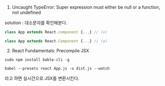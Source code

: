 1. Uncaught TypeError: Super expression must either be null or a function, not undefined

solution : 대소문자를 확인해본다.
```javascript
class App extends React.component {...} // (x)

class App extends React.Component {...} // (o)
```

2. React Fundamentals: Precompile JSX

```
sudo npm install bable-cli -g
```

```
babel --presets react App.js -o dist.js --watch
```

라고 하면 실시간으로 JSX를 변환시킨다.
